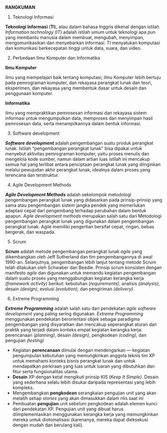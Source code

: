 ﻿**RANGKUMAN**

1. Teknologi Informasi

**Teknologi Informasi** (**TI**), atau dalam bahasa Inggris dikenal dengan istilah *Information technology* (*IT*) adalah istilah umum untuk teknologi apa pun yang membantu manusia dalam membuat, mengubah, menyimpan, mengomunikasikan dan menyebarkan informasi. TI menyatukan komputasi dan komunikasi berkecepatan tinggi untuk data, suara, dan video.

2. Perbedaan Ilmu Komputer dan Informatika

**Ilmu Komputer**

ilmu yang mempelajari baik tentang komputasi, ilmu Komputer lebih bertuju pada pemrograman komputer, dan rekayasa perangkat lunak dan teori, eksperimen, dan rekayasa yang membentuk dasar untuk desain dan penggunaan komputer.

**Informatika**

ilmu yang mempraktikan pemrosesan informasi dan rekayasa sistem informasi untuk mengumpulkan data, memproses dan menyimpan hasil pemrosesan data, serta menampilkannya dalam bentuk informasi.

3. Software development

***Software development*** adalah pengembangan suatu produk perangkat lunak. Istilah "pengembangan perangkat lunak" bisa dipakai untuk menyebut aktivitas pemrograman komputer, yaitu proses menulis dan mengelola kode sumber, namun dalam artian luas istilah ini mencakup semua hal yang terlibat antara penciptaan perangkat lunak yang diinginkan melalui pewujudan akhir perangkat lunak, idealnya dalam proses yang terencana dan terstruktur.

4. Agile Development Methods

***Agile Development Methods*** adalah sekelompok metodologi pengembangan perangkat lunak yang didasarkan pada prinsip-prinsip yang sama atau pengembangan sistem jangka pendek yang memerlukan adaptasi cepat dari pengembang terhadap perubahan dalam bentuk apapun. *Agile development methods* merupakan salah satu dari Metodologi pengembangan perangkat lunak yang digunakan dalam pengembangan perangkat lunak. Agile memiliki pengertian bersifat cepat, ringan, bebas bergerak, dan waspada.

5. Scrum

**Scrum** adalah metode pengembangan perangkat lunak *agile* yang dikembangkan oleh Jeff Sutherland dan tim pengembangannya di awal 1990-an. Selanjutnya, pengembangan lebih lanjut tentang metode Scrum telah dilakukan oleh Schwaber dan Beedle. Prinsip scrum konsisten dengan manifesto *agile* dan digunakan untuk memandu kegiatan pengembangan dalam suatu proses yang menggabungkan kegiatan kerangka kerja *(framework activity)* berikut: kebutuhan *(requirements)*, analisis *(analysis)*, desain *(design)*, evolusi *(evolution),* dan pengiriman *(delivery)*.

6. Extreme Programming

***Extreme Programming*** adalah salah satu dari pendekatan *agile software development* yang paling sering digunakan. *Extreme Programming* menggunakan pendekatan berorientasi objek sebagai paradigma pengembangan yang disyaratkan dan mencakup seperangkat aturan dan praktik yang terjadi dalam konteks empat kegiatan kerangka kerja: perencanaan *(planning)*, desain *(design)*, pengkodean *(coding)*, dan pengujian *(testing)*

- Kegiatan **perencanaan** dimulai dengan mendengarkan — kegiatan pengumpulan kebutuhan yang memungkinkan anggota teknis tim XP untuk memahami konteks bisnis perangkat lunak dan untuk mendapatkan perkiraan yang luas untuk luaran yang dibutuhkan dan fitur serta fungsionalitas utama.
- **Desain** XP dengan ketat mengikuti prinsip KIS (*Keep It Simple)*. Desain yang sederhana selalu lebih disukai daripada representasi yang lebih kompleks.
- Mengembangkan **pengkodean** serangkaian pengujian unit yang akan melatih setiap *stories* yang akan dimasukkan dalam rilis saat ini
- Pembuatan **pengujian** unit sebelum pengkodean adalah elemen kunci dari pendekatan XP. Pengujian unit yang dibuat harus diimplementasikan menggunakan kerangka kerja yang memungkinkan mereka untuk diotomatisasi (karenanya, mereka dapat dieksekusi dengan mudah dan berulang kali).

